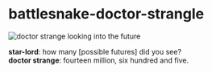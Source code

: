 # battlesnake-doctor-strangle

![doctor strange looking into the future](doc/timeline-doctor-strange.gif)

**star-lord**: how many [possible futures] did you see?\
**doctor strange**: fourteen million, six hundred and five.
